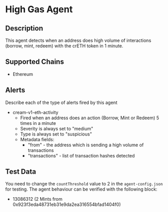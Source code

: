 # High Gas Agent

## Description

This agent detects when an address does high volume of interactions (borrow, mint, redeem) with the crETH token in 1 minute.

## Supported Chains

- Ethereum

## Alerts

Describe each of the type of alerts fired by this agent

- cream-v1-eth-activity
  - Fired when an address does an action (Borrow, Mint or Redeem) 5 times in a minute
  - Severity is always set to "medium"
  - Type is always set to "suspicious"
  - Metadata fields:
    - "from" - the address which is sending a high volume of transactions
    - "transactions" - list of transaction hashes detected

## Test Data

You need to change the `countThreshold` value to 2 in the `agent-config.json` for testing.
The agent behaviour can be verified with the following block:

 - 13086312 (2 Mints from 
0x923f3eda48731eb31e9da2ea316554bfad1404f0)
